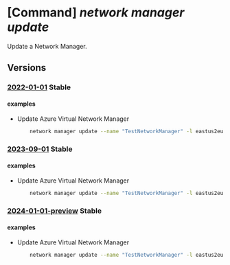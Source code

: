 # [Command] _network manager update_

Update a Network Manager.

## Versions

### [2022-01-01](/Resources/mgmt-plane/L3N1YnNjcmlwdGlvbnMve30vcmVzb3VyY2Vncm91cHMve30vcHJvdmlkZXJzL21pY3Jvc29mdC5uZXR3b3JrL25ldHdvcmttYW5hZ2Vycy97fQ==/2022-01-01.xml) **Stable**

<!-- mgmt-plane /subscriptions/{}/resourcegroups/{}/providers/microsoft.network/networkmanagers/{} 2022-01-01 -->

#### examples

- Update Azure Virtual Network Manager
    ```bash
        network manager update --name "TestNetworkManager" -l eastus2euap --description "My Test Network Manager" --scope-accesses "SecurityAdmin" "Connectivity" --network-manager-scopes management-groups="/providers/Microsoft.Management/testmg" subscriptions="/subscriptions/00000000-0000-0000-0000-000000000000" --resource-group "rg1"
    ```

### [2023-09-01](/Resources/mgmt-plane/L3N1YnNjcmlwdGlvbnMve30vcmVzb3VyY2Vncm91cHMve30vcHJvdmlkZXJzL21pY3Jvc29mdC5uZXR3b3JrL25ldHdvcmttYW5hZ2Vycy97fQ==/2023-09-01.xml) **Stable**

<!-- mgmt-plane /subscriptions/{}/resourcegroups/{}/providers/microsoft.network/networkmanagers/{} 2023-09-01 -->

#### examples

- Update Azure Virtual Network Manager
    ```bash
        network manager update --name "TestNetworkManager" -l eastus2euap --description "My Test Network Manager" --scope-accesses "SecurityAdmin" "Connectivity" --network-manager-scopes management-groups="/providers/Microsoft.Management/testmg" subscriptions="/subscriptions/00000000-0000-0000-0000-000000000000" --resource-group "rg1"
    ```

### [2024-01-01-preview](/Resources/mgmt-plane/L3N1YnNjcmlwdGlvbnMve30vcmVzb3VyY2Vncm91cHMve30vcHJvdmlkZXJzL21pY3Jvc29mdC5uZXR3b3JrL25ldHdvcmttYW5hZ2Vycy97fQ==/2024-01-01-preview.xml) **Stable**

<!-- mgmt-plane /subscriptions/{}/resourcegroups/{}/providers/microsoft.network/networkmanagers/{} 2024-01-01-preview -->

#### examples

- Update Azure Virtual Network Manager
    ```bash
        network manager update --name "TestNetworkManager" -l eastus2euap --description "My Test Network Manager" --scope-accesses "SecurityAdmin" "Connectivity" --network-manager-scopes management-groups="/providers/Microsoft.Management/testmg" subscriptions="/subscriptions/00000000-0000-0000-0000-000000000000" --resource-group "rg1"
    ```
